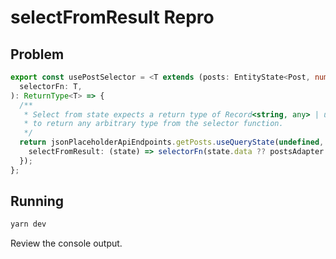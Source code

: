# selectFromResult Repro

## Problem

```typescript
export const usePostSelector = <T extends (posts: EntityState<Post, number>) => ReturnType<T>>(
  selectorFn: T,
): ReturnType<T> => {
  /**
   * Select from state expects a return type of Record<string, any> | undefined but we want to be able
   * to return any arbitrary type from the selector function.
   */
  return jsonPlaceholderApiEndpoints.getPosts.useQueryState(undefined, {
    selectFromResult: (state) => selectorFn(state.data ?? postsAdapter.getInitialState()),
  });
};
```

## Running

```bash
yarn dev
```

Review the console output.
